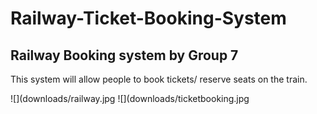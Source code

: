 # Railway-Ticket-Booking-System
## Railway Booking system by Group 7

This system will allow people to book tickets/ reserve seats on the train.

![](downloads/railway.jpg
![](downloads/ticketbooking.jpg

